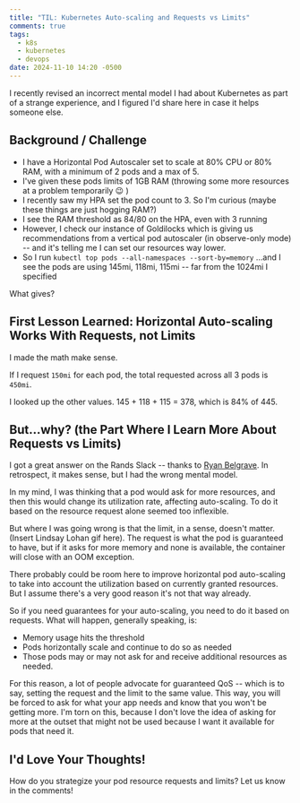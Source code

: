 ```yaml
---
title: "TIL: Kubernetes Auto-scaling and Requests vs Limits"
comments: true
tags:
  - k8s
  - kubernetes
  - devops
date: 2024-11-10 14:20 -0500
---
```

I recently revised an incorrect mental model I had about Kubernetes as part of a strange experience, and I figured I'd share here in case it helps someone else. 

## Background / Challenge

* I have a Horizontal Pod Autoscaler set to scale at 80% CPU or 80% RAM, with a minimum of 2 pods and a max of 5.
* I've given these pods limits of 1GB RAM (throwing some more resources at a problem temporarily :wink: )
* I recently saw my HPA set the pod count to 3. So I'm curious (maybe these things are just hogging RAM?)
* I see the RAM threshold as 84/80 on the HPA, even with 3 running
* However, I check our instance of Goldilocks which is giving us recommendations from a vertical pod autoscaler (in observe-only mode) -- and it's telling me I can set our resources way lower.
* So I run `kubectl top pods --all-namespaces --sort-by=memory`
 ...and I see the pods are using 145mi, 118mi, 115mi -- far from the 1024mi I specified

What gives?

## First Lesson Learned: Horizontal Auto-scaling Works With Requests, not Limits

I made the math make sense.

If I request `150mi` for each pod, the total requested across all 3 pods is `450mi`.
 

I looked up the other values. 145 + 118 + 115 = 378, which is 84% of 445.

## But...why? (the Part Where I Learn More About Requests vs Limits)

I got a great answer on the Rands Slack -- thanks to [Ryan Belgrave](https://linkedin.com/in/rbelgrave). In retrospect, it makes sense, but I had the wrong mental model.

In my mind, I was thinking that a pod would ask for more resources, and then this would change its utilization rate, affecting auto-scaling. To do it based on the resource request alone seemed too inflexible.

But where I was going wrong is that the limit, in a sense, doesn't matter. (Insert Lindsay Lohan gif here). The request is what the pod is guaranteed to have, but if it asks for more memory and none is available, the container will close with an OOM exception.

There probably could be room here to improve horizontal pod auto-scaling to take into account the utilization based on currently granted resources. But I assume there's a very good reason it's not that way already.

So if you need guarantees for your auto-scaling, you need to do it based on requests. What will happen, generally speaking, is:

* Memory usage hits the threshold
* Pods horizontally scale and continue to do so as needed
* Those pods may or may not ask for and receive additional resources as needed.

For this reason, a lot of people advocate for guaranteed QoS -- which is to say, setting the request and the limit to the same value. This way, you will be forced to ask for what your app needs and know that you won't be getting more. I'm torn on this, because I don't love the idea of asking for more at the outset that might not be used because I want it available for pods that need it.

## I'd Love Your Thoughts!

How do you strategize your pod resource requests and limits? Let us know in the comments!
